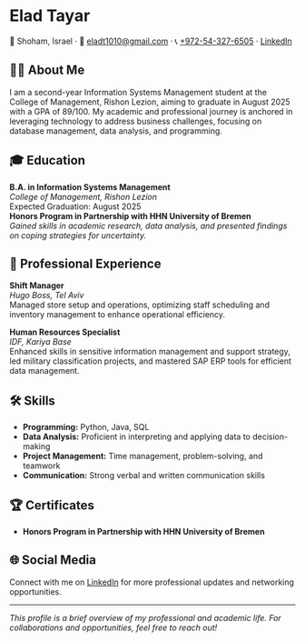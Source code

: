 # Elad Tayar

📍 Shoham, Israel · 📧 [eladt1010@gmail.com](mailto:eladt1010@gmail.com) · 📞 [+972-54-327-6505](tel:+972543276505) · [LinkedIn](https://www.linkedin.com/in/eladtayar)

## 👨‍🎓 About Me
I am a second-year Information Systems Management student at the College of Management, Rishon Lezion, aiming to graduate in August 2025 with a GPA of 89/100. My academic and professional journey is anchored in leveraging technology to address business challenges, focusing on database management, data analysis, and programming.

## 🎓 Education
**B.A. in Information Systems Management**  
_College of Management, Rishon Lezion_  
Expected Graduation: August 2025  
**Honors Program in Partnership with HHN University of Bremen**  
_Gained skills in academic research, data analysis, and presented findings on coping strategies for uncertainty._

## 💼 Professional Experience
**Shift Manager**  
_Hugo Boss, Tel Aviv_  
Managed store setup and operations, optimizing staff scheduling and inventory management to enhance operational efficiency.

**Human Resources Specialist**  
_IDF, Kariya Base_  
Enhanced skills in sensitive information management and support strategy, led military classification projects, and mastered SAP ERP tools for efficient data management.

## 🛠 Skills
- **Programming:** Python, Java, SQL
- **Data Analysis:** Proficient in interpreting and applying data to decision-making
- **Project Management:** Time management, problem-solving, and teamwork
- **Communication:** Strong verbal and written communication skills

## 🏆 Certificates
- **Honors Program in Partnership with HHN University of Bremen**

## 🌐 Social Media
Connect with me on [LinkedIn](https://www.linkedin.com/in/eladtayar) for more professional updates and networking opportunities.

---

*This profile is a brief overview of my professional and academic life. For collaborations and opportunities, feel free to reach out!*
